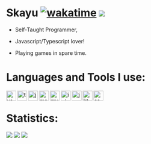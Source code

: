 
# Skayu [![wakatime](https://wakatime.com/badge/user/e9f76299-bef3-4ea2-a586-c927bfcc3072.svg)](https://wakatime.com/@e9f76299-bef3-4ea2-a586-c927bfcc3072) ![](https://komarev.com/ghpvc/?skayux&color=yellow)

- Self-Taught Programmer,

- Javascript/Typescript lover!

- Playing games in spare time.

# Languages and Tools I use:

<img align="left" alt="vscode" width="26px" src="https://i.imgur.com/LwSdAlE.png" />
<img align="left" alt="ts" width="26px" src="https://i.imgur.com/vSgFULR.png" />
<img align="left" alt="js" width="26px" src="https://i.imgur.com/3u1wzwE.png" />
<img align="left" alt="mongo" width="26px" src="https://imgur.com/xN5cFRr.png" />  
<img align="left" alt="mysql" width="26px" src="https://cdn.liveagent.com/app/uploads/2020/11/MySQL-Logo.png" /> 
<img align="left" alt="intellij" width="26px" src="https://upload.wikimedia.org/wikipedia/commons/thumb/9/9c/IntelliJ_IDEA_Icon.svg/1024px-IntelliJ_IDEA_Icon.svg.png" /> 
<img align="left" alt="java" width="26px" src="https://www.iprsam.com/wp-content/uploads/2018/12/Java-logo-tr.png" /> 
<img align="left" alt="html" width="26px" src="https://upload.wikimedia.org/wikipedia/commons/thumb/6/61/HTML5_logo_and_wordmark.svg/512px-HTML5_logo_and_wordmark.svg.png" /> 
<img align="left" alt="sass" width="26px" src="https://upload.wikimedia.org/wikipedia/commons/thumb/9/96/Sass_Logo_Color.svg/1200px-Sass_Logo_Color.svg.png" />  <br />

# Statistics:

<a href="blank"><img src="https://github-readme-stats.vercel.app/api?username=Skayux&show_icons=true&theme=dark&layout=compact"></a>
<a href="blank"><img src="https://github-readme-stats.vercel.app/api/top-langs/?username=SkayuX&langs_count=12&layout=compact&theme=dark"></a>
<a href="blank"><img src="https://github-readme-stats.vercel.app/api/wakatime?username=e9f76299-bef3-4ea2-a586-c927bfcc3072&theme=dark"></a>
